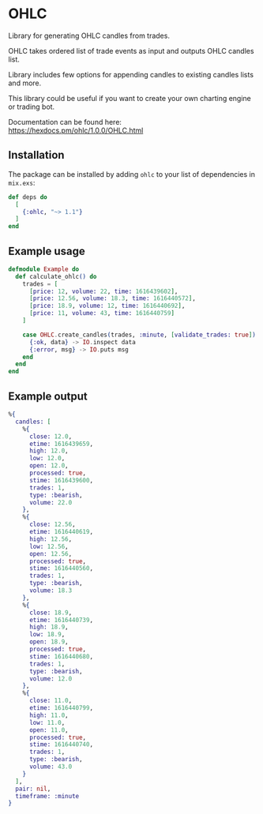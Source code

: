 # OHLC

Library for generating OHLC candles from trades.


OHLC takes ordered list of trade events as input and 
outputs OHLC candles list. 

Library includes few options for appending candles to existing candles lists and more.

This library could be useful if you want to create your own charting engine or trading bot.

Documentation can be found here: https://hexdocs.pm/ohlc/1.0.0/OHLC.html

## Installation

The package can be installed by adding `ohlc` to your
list of dependencies in `mix.exs`:

```elixir
def deps do
  [
    {:ohlc, "~> 1.1"}
  ]
end
```

## Example usage
```elixir
defmodule Example do
  def calculate_ohlc() do
    trades = [
      [price: 12, volume: 22, time: 1616439602],
      [price: 12.56, volume: 18.3, time: 1616440572],
      [price: 18.9, volume: 12, time: 1616440692],
      [price: 11, volume: 43, time: 1616440759]
    ]

    case OHLC.create_candles(trades, :minute, [validate_trades: true]) do
      {:ok, data} -> IO.inspect data
      {:error, msg} -> IO.puts msg
    end
  end
end
```

## Example output
```elixir
%{
  candles: [
    %{
      close: 12.0,
      etime: 1616439659,
      high: 12.0,
      low: 12.0,
      open: 12.0,
      processed: true,
      stime: 1616439600,
      trades: 1,
      type: :bearish,
      volume: 22.0
    },
    %{
      close: 12.56,
      etime: 1616440619,
      high: 12.56,
      low: 12.56,
      open: 12.56,
      processed: true,
      stime: 1616440560,
      trades: 1,
      type: :bearish,
      volume: 18.3
    },
    %{
      close: 18.9,
      etime: 1616440739,
      high: 18.9,
      low: 18.9,
      open: 18.9,
      processed: true,
      stime: 1616440680,
      trades: 1,
      type: :bearish,
      volume: 12.0
    },
    %{
      close: 11.0,
      etime: 1616440799,
      high: 11.0,
      low: 11.0,
      open: 11.0,
      processed: true,
      stime: 1616440740,
      trades: 1,
      type: :bearish,
      volume: 43.0
    }
  ],
  pair: nil,
  timeframe: :minute
}
```

